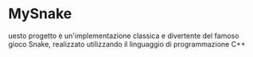 # MySnake
uesto progetto è un'implementazione classica e divertente del famoso gioco Snake, realizzato utilizzando il linguaggio di programmazione C++
